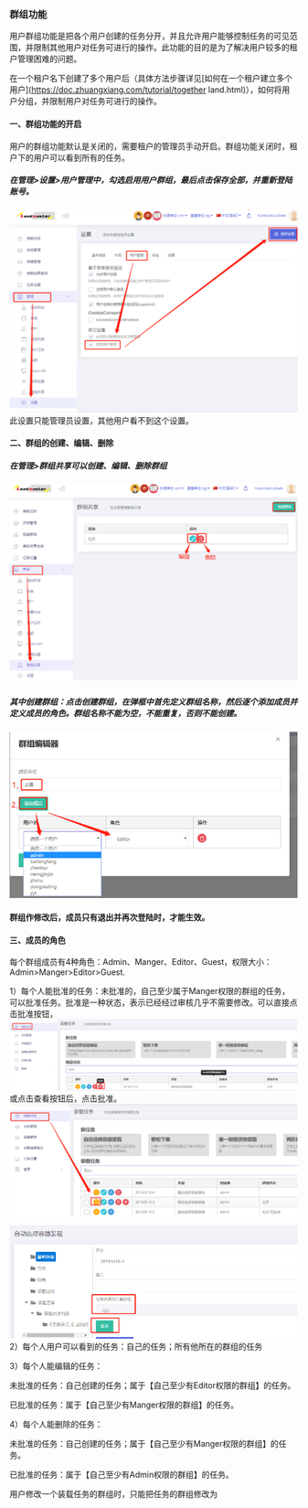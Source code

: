 ### 群组功能

用户群组功能是把各个用户创建的任务分开，并且允许用户能够控制任务的可见范围，并限制其他用户对任务可进行的操作。此功能的目的是为了解决用户较多的租户管理困难的问题。

在一个租户名下创建了多个用户后（具体方法步骤详见[如何在一个租户建立多个用户](https://doc.zhuangxiang.com/tutorial/together land.html)），如何将用户分组，并限制用户对任务可进行的操作。

#### 一、群组功能的开启

用户的群组功能默认是关闭的，需要租户的管理员手动开启。群组功能关闭时，租户下的用户可以看到所有的任务。

##### 在管理&gt;设置&gt;用户管理中，勾选启用用户群组，最后点击保存全部，并重新登陆账号。

![](/assets/dfasdgsdfgimport.png)此设置只能管理员设置，其他用户看不到这个设置。

#### 二、群组的创建、编辑、删除

##### 在管理&gt;群组共享可以创建、编辑、删除群组

##### ![](/assets/import.pnggfff)

##### 其中创建群组：点击创建群组，在弹框中首先定义群组名称，然后逐个添加成员并定义成员的角色。群组名称不能为空，不能重复，否则不能创建。

![](/assets/dfsfd)

#### 群组作修改后，成员只有退出并再次登陆时，才能生效。

#### 三、成员的角色

每个群组成员有4种角色：Admin、Manger、Editor、Guest，权限大小：Admin&gt;Manger&gt;Editor&gt;Guest.

1）每个人能批准的任务：未批准的，自己至少属于Manger权限的群组的任务，可以批准任务。批准是一种状态，表示已经经过审核几乎不需要修改。可以直接点击批准按钮，![](/assets/456656import.png)或点击查看按钮后，点击批准。![](/assets/46566+6import.png)

![](/assets/566import.png)2）每个人用户可以看到的任务：自己的任务；所有他所在的群组的任务

3）每个人能编辑的任务：

未批准的任务：自己创建的任务；属于【自己至少有Editor权限的群组】的任务。

已批准的任务：属于【自己至少有Manger权限的群组】的任务。

4）每个人能删除的任务：

未批准的任务：自己创建的任务；属于【自己至少有Manger权限的群组】的任务。

已批准的任务：属于【自己至少有Admin权限的群组】的任务。

用户修改一个装载任务的群组时，只能把任务的群组修改为



























